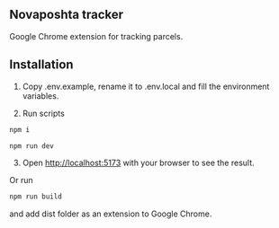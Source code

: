## Novaposhta tracker

Google Chrome extension for tracking parcels.

## Installation

1. Copy .env.example, rename it to .env.local and fill the environment
   variables.

2. Run scripts

```bash
npm i
```

```bash
npm run dev
```

3. Open [http://localhost:5173](http://localhost:5173) with your browser to see
   the result.

Or run

```bash
npm run build
```

and add dist folder as an extension to Google Chrome.
